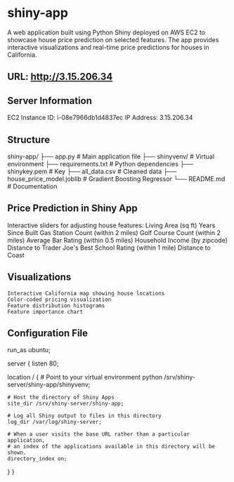 # shiny-app
A web application built using Python Shiny deployed on AWS EC2 to showcase house price prediction on selected features.  The app provides interactive visualizations and real-time price predictions for houses in California.

## URL: http://3.15.206.34

## Server Information
 EC2 Instance ID: i-08e7966db1d4837ec
 IP Address: 3.15.206.34

## Structure
 shiny-app/
 ├── app.py                   # Main application file
 ├── shinyvenv/               # Virtual environment
 ├── requirements.txt         # Python dependencies
 ├── shinykey.pem             # Key
 ├── all_data.csv             # Cleaned data
 ├── house_price_model.joblib # Gradient Boosting Regressor
 └── README.md                # Documentation

## Price Prediction in Shiny App
  Interactive sliders for adjusting house features:
    Living Area (sq ft)
    Years Since Built
    Gas Station Count (within 2 miles)
    Golf Course Count (within 2 miles)
    Average Bar Rating (within 0.5 miles)
    Household Income (by zipcode)
    Distance to Trader Joe's
    Best School Rating (within 1 mile)
    Distance to Coast

## Visualizations
    Interactive California map showing house locations
    Color-coded pricing visualization
    Feature distribution histograms
    Feature importance chart

## Configuration File
run_as ubuntu;

server {
  listen 80;

  location / {
    # Point to your virtual environment
    python /srv/shiny-server/shiny-app/shinyvenv;
    
    # Host the directory of Shiny Apps
    site_dir /srv/shiny-server/shiny-app;
    
    # Log all Shiny output to files in this directory
    log_dir /var/log/shiny-server;
    
    # When a user visits the base URL rather than a particular application,
    # an index of the applications available in this directory will be shown.
    directory_index on;
  }
}
